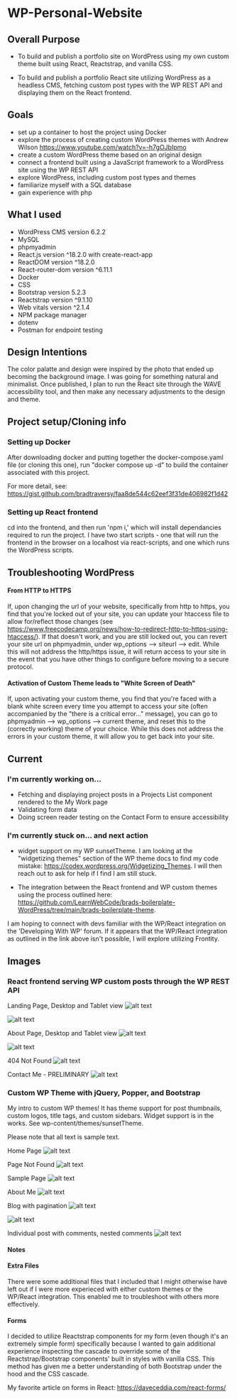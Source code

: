 # WP-Personal-Website

## Overall Purpose
- To build and publish a portfolio site on WordPress using my own custom theme built using React, Reactstrap, and vanilla CSS. 

- To build and publish a portfolio React site utilizing WordPress as a headless CMS, fetching custom post types with the WP REST API and displaying them on the React frontend. 

## Goals 
- set up a container to host the project using Docker
- explore the process of creating custom WordPress themes with Andrew Wilson https://www.youtube.com/watch?v=-h7gOJbIpmo
- create a custom WordPress theme based on an original design
- connect a frontend built using a JavaScript framework to a WordPress site using the WP REST API
- explore WordPress, including custom post types and themes
- familiarize myself with a SQL database
- gain experience with php

## What I used 
- WordPress CMS version 6.2.2
- MySQL
- phpmyadmin
- React.js version ^18.2.0 with create-react-app
- ReactDOM version ^18.2.0
- React-router-dom version ^6.11.1
- Docker
- CSS
- Bootstrap version 5.2.3
- Reactstrap version ^9.1.10
- Web vitals version ^2.1.4
- NPM package manager 
- dotenv
- Postman for endpoint testing

## Design Intentions
The color palatte and design were inspired by the photo that ended up becoming the background image. I was going for something natural and minimalist. Once published, I plan to run the React site through the WAVE accessibility tool, and then make any necessary adjustments to the design and theme.

## Project setup/Cloning info

### Setting up Docker
After downloading docker and putting together the docker-compose.yaml file (or cloning this one), run "docker compose up -d" to build the container associated with this project. 

For more detail, see: https://gist.github.com/bradtraversy/faa8de544c62eef3f31de406982f1d42

### Setting up React frontend
cd into the frontend, and then run 'npm i,' which will install dependancies required to run the project. I have two start scripts - one that will run the frontend in the browser on a localhost via react-scripts, and one which runs the WordPress scripts. 

## Troubleshooting WordPress

#### From HTTP to HTTPS
If, upon changing the url of your website, specifically from http to https, you find that you're locked out of your site, you can update your htaccess file to allow for/reflect those changes (see https://www.freecodecamp.org/news/how-to-redirect-http-to-https-using-htaccess/). If that doesn't work, and you are still locked out, you can revert your site url on phpmyadmin, under wp_options --> siteurl --> edit. While this will not address the http/https issue, it will return access to your site in the event that you have other things to configure before moving to a secure protocol. 

#### Activation of Custom Theme leads to "White Screen of Death"
If, upon activating your custom theme, you find that you're faced with a blank white screen every time you attempt to access your site (often accompanied by the "there is a critical error..." message), you can go to phpmyadmin --> wp_options --> current theme, and reset this to the (correctly working) theme of your choice. While this does not address the errors in your custom theme, it will allow you to get back into your site.

## Current 

### I'm currently working on...
- Fetching and displaying project posts in a Projects List component rendered to the My Work page
- Validating form data 
- Doing screen reader testing on the Contact Form to ensure accessibility 

### I'm currently stuck on... and next action
- widget support on my WP sunsetTheme. I am looking at the "widgetizing themes" section of the WP theme docs to find my code mistake: https://codex.wordpress.org/Widgetizing_Themes. I will then reach out to ask for help if I find I am still stuck.

- The integration between the React frontend and WP custom themes using the process outlined here: https://github.com/LearnWebCode/brads-boilerplate-WordPress/tree/main/brads-boilerplate-theme. 

I am hoping to connect with devs familiar with the WP/React integration on the 'Developing With WP' forum. If it appears that the WP/React integration as outlined in the link above isn't possible, I will explore utilizing Frontity. 

## Images

### React frontend serving WP custom posts through the WP REST API

Landing Page, Desktop and Tablet view
![alt text](https://github.com/EleanorKahn/WP-Personal-Website/blob/development/project-screenshots/458FFEF3-8327-4107-B58A-A09C6A0EC439_1_201_a.jpeg)

![alt text](https://github.com/EleanorKahn/WP-Personal-Website/blob/development/project-screenshots/FD54ACF7-AF82-4325-ACA6-69B9B4665DD0_1_201_a.jpeg)

About Page, Desktop and Tablet view
![alt text](https://github.com/EleanorKahn/WP-Personal-Website/blob/development/project-screenshots/AB975E84-E557-4A20-9618-44B0D917C89E_1_201_a.jpeg)

![alt text](https://github.com/EleanorKahn/WP-Personal-Website/blob/development/project-screenshots/6D46E329-CE58-431B-93E1-AF4225A1C699_1_201_a.jpeg)

404 Not Found
![alt text](https://github.com/EleanorKahn/WP-Personal-Website/blob/development/project-screenshots/2C22C73B-AEAE-4E5E-A43F-9F90FFA7A66A_1_201_a.jpeg)

Contact Me - PRELIMINARY 
![alt text](https://github.com/EleanorKahn/WP-Personal-Website/blob/development/project-screenshots/6DABFDA9-1C4F-46EF-9104-26AFB0B3421C_1_201_a.jpeg)

### Custom WP Theme with jQuery, Popper, and Bootstrap
My intro to custom WP themes! It has theme support for post thumbnails, custom logos, title tags, and custom sidebars. Widget support is in the works. See wp-content/themes/sunsetTheme.

Please note that all text is sample text. 

Home Page
![alt text](https://github.com/EleanorKahn/WP-Personal-Website/blob/development/project-screenshots/51AD3376-860A-4E84-B41F-F51B9E86FB43_1_201_a.jpeg)

Page Not Found
![alt text](https://github.com/EleanorKahn/WP-Personal-Website/blob/development/project-screenshots/159B91F4-3411-41BD-92A4-2EE295FF02FA_1_201_a.jpeg)

Sample Page
![alt text](https://github.com/EleanorKahn/WP-Personal-Website/blob/development/project-screenshots/C6D303B9-21CC-4E20-8310-7B372E762174_1_201_a.jpeg)

About Me
![alt text](https://github.com/EleanorKahn/WP-Personal-Website/blob/development/project-screenshots/F74A96D2-7974-4842-AA39-4D4656578A74_1_201_a.jpeg)

Blog with pagination
![alt text](https://github.com/EleanorKahn/WP-Personal-Website/blob/development/project-screenshots/FF2FC2B1-84F0-4061-8986-808826237910_1_201_a.jpeg)

![alt text](https://github.com/EleanorKahn/WP-Personal-Website/blob/development/project-screenshots/454075AB-7AFC-4DF8-B113-B5272640B236_1_201_a.jpeg)

Individual post with comments, nested comments
![alt text](https://github.com/EleanorKahn/WP-Personal-Website/blob/development/project-screenshots/3D41E67B-D5CC-4A97-A88F-F994E07A6AB3_1_201_a.jpeg)

#### Notes

#### Extra Files
There were some additional files that I included that I might otherwise have left out if I were more experieced with either custom themes or the WP/React integration. This enabled me to troubleshoot with others more effectively. 

#### Forms
I decided to utilize Reactstrap components for my form (even though it's an extremely simple form) specifically because I wanted to gain additional experience inspecting the cascade to override some of the Reactstrap/Bootstrap components' built in styles with vanilla CSS. This method has given me a better understanding of both Bootstrap under the hood and the CSS cascade. 

My favorite article on forms in React: https://daveceddia.com/react-forms/



